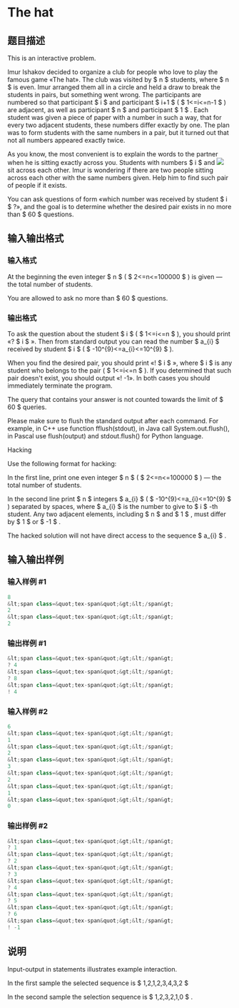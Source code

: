 # The hat

## 题目描述

This is an interactive problem.

Imur Ishakov decided to organize a club for people who love to play the famous game «The hat». The club was visited by $ n $ students, where $ n $ is even. Imur arranged them all in a circle and held a draw to break the students in pairs, but something went wrong. The participants are numbered so that participant $ i $ and participant $ i+1 $ ( $ 1<=i<=n-1 $ ) are adjacent, as well as participant $ n $ and participant $ 1 $ . Each student was given a piece of paper with a number in such a way, that for every two adjacent students, these numbers differ exactly by one. The plan was to form students with the same numbers in a pair, but it turned out that not all numbers appeared exactly twice.

As you know, the most convenient is to explain the words to the partner when he is sitting exactly across you. Students with numbers $ i $ and ![](https://cdn.luogu.com.cn/upload/vjudge_pic/CF1019B/59f224a8151ecadc368b840c31ed2d1a88e25415.png) sit across each other. Imur is wondering if there are two people sitting across each other with the same numbers given. Help him to find such pair of people if it exists.

You can ask questions of form «which number was received by student $ i $ ?», and the goal is to determine whether the desired pair exists in no more than $ 60 $ questions.

## 输入输出格式

### 输入格式

At the beginning the even integer $ n $ ( $ 2<=n<=100000 $ ) is given — the total number of students.

You are allowed to ask no more than $ 60 $ questions.

### 输出格式

To ask the question about the student $ i $ ( $ 1<=i<=n $ ), you should print «? $ i $ ». Then from standard output you can read the number $ a_{i} $ received by student $ i $ ( $ -10^{9}<=a_{i}<=10^{9} $ ).

When you find the desired pair, you should print «! $ i $ », where $ i $ is any student who belongs to the pair ( $ 1<=i<=n $ ). If you determined that such pair doesn't exist, you should output «! -1». In both cases you should immediately terminate the program.

The query that contains your answer is not counted towards the limit of $ 60 $ queries.

Please make sure to flush the standard output after each command. For example, in C++ use function fflush(stdout), in Java call System.out.flush(), in Pascal use flush(output) and stdout.flush() for Python language.

Hacking

Use the following format for hacking:

In the first line, print one even integer $ n $ ( $ 2<=n<=100000 $ ) — the total number of students.

In the second line print $ n $ integers $ a_{i} $ ( $ -10^{9}<=a_{i}<=10^{9} $ ) separated by spaces, where $ a_{i} $ is the number to give to $ i $ -th student. Any two adjacent elements, including $ n $ and $ 1 $ , must differ by $ 1 $ or $ -1 $ .

The hacked solution will not have direct access to the sequence $ a_{i} $ .

## 输入输出样例

### 输入样例 #1

```cpp
8
&lt;span class=&quot;tex-span&quot;&gt;&lt;/span&gt;
2
&lt;span class=&quot;tex-span&quot;&gt;&lt;/span&gt;
2

```
### 输出样例 #1

```cpp
&lt;span class=&quot;tex-span&quot;&gt;&lt;/span&gt;
? 4
&lt;span class=&quot;tex-span&quot;&gt;&lt;/span&gt;
? 8
&lt;span class=&quot;tex-span&quot;&gt;&lt;/span&gt;
! 4

```
### 输入样例 #2

```cpp
6
&lt;span class=&quot;tex-span&quot;&gt;&lt;/span&gt;
1
&lt;span class=&quot;tex-span&quot;&gt;&lt;/span&gt;
2
&lt;span class=&quot;tex-span&quot;&gt;&lt;/span&gt;
3 
&lt;span class=&quot;tex-span&quot;&gt;&lt;/span&gt;
2
&lt;span class=&quot;tex-span&quot;&gt;&lt;/span&gt;
1
&lt;span class=&quot;tex-span&quot;&gt;&lt;/span&gt;
0
```


### 输出样例 #2

```cpp
&lt;span class=&quot;tex-span&quot;&gt;&lt;/span&gt;
? 1
&lt;span class=&quot;tex-span&quot;&gt;&lt;/span&gt;
? 2
&lt;span class=&quot;tex-span&quot;&gt;&lt;/span&gt;
? 3
&lt;span class=&quot;tex-span&quot;&gt;&lt;/span&gt;
? 4
&lt;span class=&quot;tex-span&quot;&gt;&lt;/span&gt;
? 5
&lt;span class=&quot;tex-span&quot;&gt;&lt;/span&gt;
? 6
&lt;span class=&quot;tex-span&quot;&gt;&lt;/span&gt;
! -1
```


## 说明

Input-output in statements illustrates example interaction.

In the first sample the selected sequence is $ 1,2,1,2,3,4,3,2 $

In the second sample the selection sequence is $ 1,2,3,2,1,0 $ .


